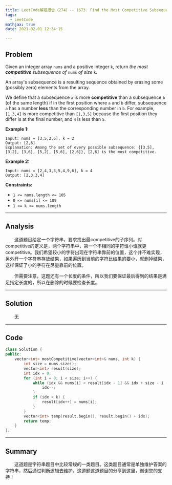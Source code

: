 ```yaml
---
title: LeetCode解题报告（274）-- 1673. Find the Most Competitive Subsequence
tags:
  - LeetCode
mathjax: true
date: 2021-02-01 12:34:15

---
```


## Problem

Given an integer array `nums` and a positive integer `k`, return *the most **competitive** subsequence of* `nums` *of size* `k`.

An array's subsequence is a resulting sequence obtained by erasing some (possibly zero) elements from the array.

We define that a subsequence `a` is more **competitive** than a subsequence `b` (of the same length) if in the first position where `a` and `b` differ, subsequence `a` has a number **less** than the corresponding number in `b`. For example, `[1,3,4]` is more competitive than `[1,3,5]` because the first position they differ is at the final number, and `4` is less than `5`.

<!-- more -->

**Example 1:**

```
Input: nums = [3,5,2,6], k = 2
Output: [2,6]
Explanation: Among the set of every possible subsequence: {[3,5], [3,2], [3,6], [5,2], [5,6], [2,6]}, [2,6] is the most competitive.
```

**Example 2:**

```
Input: nums = [2,4,3,3,5,4,9,6], k = 4
Output: [2,3,3,4]
```

**Constraints:**

- `1 <= nums.length <= 105`
- `0 <= nums[i] <= 109`
- `1 <= k <= nums.length`

------

## Analysis

&emsp;&emsp;这道题目给定一个字符串，要求找出最competitive的子序列。对competitive的定义是，两个字符串中，第一个不相同的字符谁小谁就更competitive。我们希望较小的字符出现在字符串靠前的位置，这个并不难实现，另外开一个字符串存放结果，如果遍历到当前的字符比结果的要小，就删掉结果，这样保证了小的字符在尽量靠前的位置。

&emsp;&emsp;但需要注意，这题还有一个长度的条件，所以我们要保证最后得到的结果是满足指定长度的，所以在删除的时候要检查长度。

------

## Solution

&emsp;&emsp;无

------

## Code

```c++
class Solution {
public:
    vector<int> mostCompetitive(vector<int>& nums, int k) {
        int size = nums.size();
        vector<int> result(size);
        int idx = 0;
        for (int i = 0; i < size; i++) {
            while (idx && nums[i] < result[idx - 1] && idx + size - i - 1 >= k) {
                idx--;
            }
            if (idx < k) {
                result[idx++] = nums[i];
            }
        }
        vector<int> temp(result.begin(), result.begin() + idx);
        return temp;
    }
};
```

------

## Summary

&emsp;&emsp;这道题是字符串题目中比较常规的一类题目。这类题目通常是单独维护答案的字符串，然后通过判断逻辑去维护。这道题这道题目的分享到这里，谢谢您的支持！

